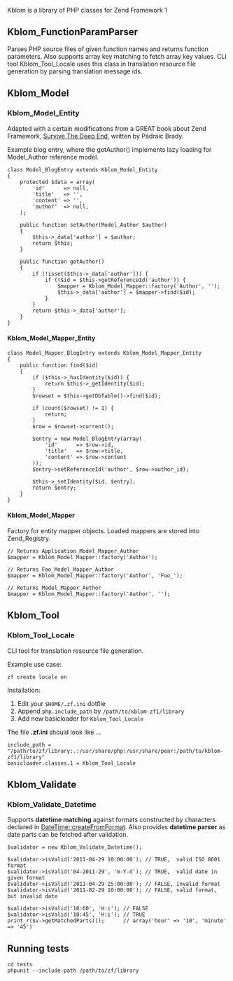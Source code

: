 Kblom is a library of PHP classes for Zend Framework 1

## Kblom_FunctionParamParser

Parses PHP source files of given function names and returns function
parameters. Also supports array key matching to fetch array key values.
CLI tool Kblom_Tool_Locale uses this class in translation resource file
generation by parsing translation message ids.

## Kblom_Model

### Kblom_Model_Entity

Adapted with a certain modifications from a GREAT book about Zend Framework,
[Survive The Deep End](http://survivethedeepend.com/), written by Pádraic Brady.

Example blog entry, where the getAuthor() implements lazy loading for Model_Author
reference model.

	class Model_BlogEntry extends Kblom_Model_Entity
	{
		protected $data = array(
			'id'      => null,
			'title'   => '',
			'content' => '',
			'author'  => null,
		);

		public function setAuthor(Model_Author $author)
		{
			$this->_data['author'] = $author;
			return $this;
		}

		public function getAuthor()
		{
			if (!isset($this->_data['author'])) {
				if (($id = $this->getReferenceId('author')) {
					$mapper = Kblom_Model_Mapper::factory('Author', '');
					$this->_data['author'] = $mapper->find($id);
				}
			}
			return $this->_data['author'];
		}
	}

#### Kblom_Model_Mapper_Entity

	class Model_Mapper_BlogEntry extends Kblom_Model_Mapper_Entity
	{
		public function find($id)
		{
			if ($this->_hasIdentity($id)) {
				return $this->_getIdentity($id);
			}
			$rowset = $this->getDbTable()->find($id);

			if (count($rowset) != 1) {
				return;
			}
			$row = $rowset->current();

			$entry = new Model_BlogEntry(array(
				'id'      => $row->id,
				'title'   => $row->title,
				'content' => $row->content
			));
			$entry->setReferenceId('author', $row->author_id);

			$this->_setIdentity($id, $entry);
			return $entry;
		}
	}

#### Kblom_Model_Mapper

Factory for entity mapper objects. Loaded mappers are stored into Zend_Registry.

	// Returns Application_Model_Mapper_Author
	$mapper = Kblom_Model_Mapper::factory('Author');

	// Returns Foo_Model_Mapper_Author
	$mapper = Kblom_Model_Mapper::factory('Author', 'Foo_');

	// Returns Model_Mapper_Author
	$mapper = Kblom_Model_Mapper::factory('Author', '');


## Kblom_Tool

### Kblom_Tool_Locale

CLI tool for translation resource file generation.

Example use case:

	zf create locale en

Installation:

1. Edit your `$HOME/.zf.ini` dotfile
2. Append `php.include_path` by `/path/to/kblom-zf1/library`
3. Add new basicloader for `Kblom_Tool_Locale`

The file __.zf.ini__ should look like ...

	include_path = "/path/to/zf/library:.:/usr/share/php:/usr/share/pear:/path/to/kblom-zf1/library"
	basicloader.classes.1 = Kblom_Tool_Locale

## Kblom_Validate

### Kblom_Validate_Datetime

Supports __datetime matching__ against formats constructed by characters
declared in [DateTime::createFromFormat](http://www.php.net/manual/en/datetime.createfromformat.php).
Also provides __datetime parser__ as date parts can be fetched after validation.

	$validator = new Kblom_Validate_Datetime();

	$validator->isValid('2011-04-29 10:00:00'); // TRUE,  valid ISO 8601 format
	$validator->isValid('04-2011-29', 'm-Y-d'); // TRUE,  valid date in given format
	$validator->isValid('2011-04-29 25:00:00'); // FALSE, invalid format
	$validator->isValid('2011-02-29 10:00:00'); // FALSE, valid format, but invalid date
	
	$validator->isValid('10:60', 'H:i'); // FALSE
	$validator->isValid('10:45', 'H:i'); // TRUE
	print_r($v->getMatchedParts());      // array('hour' => '10', 'minute' => '45')

## Running tests

	cd tests
	phpunit --include-path /path/to/zf/library

